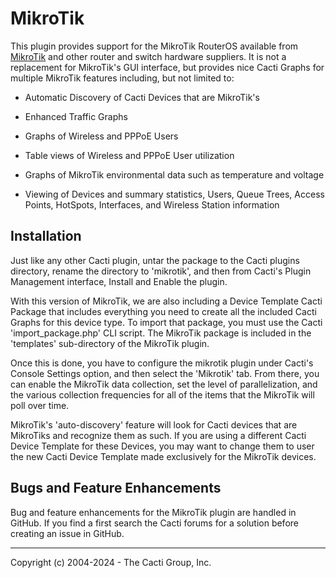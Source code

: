 # MikroTik

This plugin provides support for the MikroTik RouterOS available from
[MikroTik](https://mikrotik.com) and other router and switch hardware suppliers.
It is not a replacement for MikroTik's GUI interface, but provides nice Cacti
Graphs for multiple MikroTik features including, but not limited to:

* Automatic Discovery of Cacti Devices that are MikroTik's

* Enhanced Traffic Graphs

* Graphs of Wireless and PPPoE Users

* Table views of Wireless and PPPoE User utilization

* Graphs of MikroTik environmental data such as temperature and voltage

* Viewing of Devices and summary statistics, Users, Queue Trees, Access Points,
  HotSpots, Interfaces, and Wireless Station information

## Installation

Just like any other Cacti plugin, untar the package to the Cacti plugins
directory, rename the directory to 'mikrotik', and then from Cacti's Plugin
Management interface, Install and Enable the plugin.

With this version of MikroTik, we are also including a Device Template Cacti
Package that includes everything you need to create all the included Cacti
Graphs for this device type.  To import that package, you must use the Cacti
'import_package.php' CLI script.  The MikroTik package is included in the
'templates' sub-directory of the MikroTik plugin.

Once this is done, you have to configure the mikrotik plugin under Cacti's
Console Settings option, and then select the 'Mikrotik' tab.  From there, you
can enable the MikroTik data collection, set the level of parallelization, and
the various collection frequencies for all of the items that the MikroTik will
poll over time.

MikroTik's 'auto-discovery' feature will look for Cacti devices that are
MikroTiks and recognize them as such.  If you are using a different Cacti Device
Template for these Devices, you may want to change them to user the new Cacti
Device Template made exclusively for the MikroTik devices.

## Bugs and Feature Enhancements

Bug and feature enhancements for the MikroTik plugin are handled in GitHub.  If
you find a first search the Cacti forums for a solution before creating an issue
in GitHub.

-----------------------------------------------
Copyright (c) 2004-2024 - The Cacti Group, Inc.

